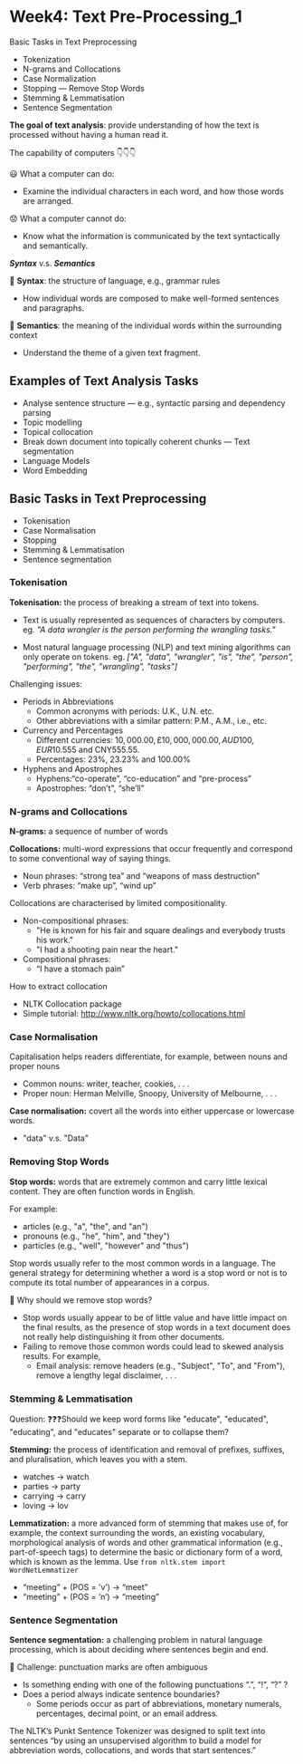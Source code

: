 # Week4: Text Pre-Processing_1

Basic Tasks in Text Preprocessing 

- Tokenization
- N-grams and Collocations
- Case Normalization
- Stopping — Remove Stop Words
- Stemming & Lemmatisation
- Sentence Segmentation

**The goal of text analysis**: provide understanding of how the text is processed without having a human read it.

The capability of computers :point_down::point_down::point_down:

:smiley: What a computer can do:

- Examine the individual characters in each word, and how those words are arranged.

:worried: What a computer cannot do:

- Know what the information is communicated by the text syntactically and semantically.

***Syntax*** v.s. ***Semantics***

:blue_heart: **Syntax**: the structure of language, e.g., grammar rules

- How individual words are composed to make well-formed sentences and paragraphs.

:green_heart: **Semantics**: the meaning of the individual words within the surrounding context

- Understand the theme of a given text fragment.

## Examples of Text Analysis Tasks

- Analyse sentence structure — e.g., syntactic parsing and dependency parsing
- Topic modelling
- Topical collocation
- Break down document into topically coherent chunks — Text segmentation
- Language Models
- Word Embedding

## Basic Tasks in Text Preprocessing

- Tokenisation
- Case Normalisation
- Stopping
- Stemming & Lemmatisation
- Sentence segmentation

### Tokenisation

**Tokenisation:** the process of breaking a stream of text into tokens.

- Text is usually represented as sequences of characters by computers. eg. *"A data wrangler is the person performing the wrangling tasks."*

- Most natural language processing (NLP) and text mining algorithms can only operate on tokens. eg. *["A", "data", "wrangler", "is", "the", "person", "performing", "the", "wrangling", "tasks"]*

Challenging issues:

- Periods in Abbreviations
  - Common acronyms with periods: U.K., U.N. etc.
  - Other abbreviations with a similar pattern: P.M., A.M., i.e., etc.
- Currency and Percentages
  - Different currencies: $10,000.00, £10,000,000.00, AUD100, EUR$10.555 and CNY555.55.
  - Percentages: 23%, 23.23% and 100.00%
- Hyphens and Apostrophes
  - Hyphens:“co-operate”, “co-education” and “pre-process”
  - Apostrophes: “don’t", “she’ll"

### N-grams and Collocations

**N-grams:** a sequence of number of words

**Collocations:** multi-word expressions that occur frequently and correspond to some conventional way of saying things.

- Noun phrases: “strong tea” and “weapons of mass destruction”
- Verb phrases: “make up”, “wind up”

Collocations are characterised by limited compositionality.

- Non-compositional phrases:
  - "He is known for his fair and square dealings and everybody trusts his work."
  - "I had a shooting pain near the heart."
- Compositional phrases:
  - “I have a stomach pain”

How to extract collocation

- NLTK Collocation package
- Simple tutorial: http://www.nltk.org/howto/collocations.html

### Case Normalisation

Capitalisation helps readers differentiate, for example, between nouns and proper nouns

- Common nouns: writer, teacher, cookies, . . .
- Proper noun: Herman Melville, Snoopy, University of Melbourne, . . .

**Case normalisation:** covert all the words into either uppercase or lowercase words.

- "data" v.s. "Data"

### Removing Stop Words

**Stop words:** words that are extremely common and carry little lexical content. They are often function words in English.

For example:

- articles (e.g., "a", "the", and "an")
- pronouns (e.g., "he", "him", and "they")
- particles (e.g., "well", "however" and "thus")

Stop words usually refer to the most common words in a language. The general strategy for determining whether a word is a stop word or not is to compute its total number of appearances in a corpus.

 :cop: Why should we remove stop words?

- Stop words usually appear to be of little value and have little impact on the final results, as the presence of stop words in a text document does not really help distinguishing it from other documents.
- Failing to remove those common words could lead to skewed analysis results. For example,
  - Email analysis: remove headers (e.g., "Subject", "To", and "From"), remove a lengthy legal disclaimer, . . .

### Stemming & Lemmatisation

Question: :question::question::question:Should we keep word forms like "educate", "educated", "educating", and "educates" separate or to collapse them?

**Stemming:** the process of identification and removal of prefixes, suffixes, and pluralisation, which leaves you with a stem.

- watches -> watch
- parties -> party
- carrying -> carry
- loving -> lov

**Lemmatization:** a more advanced form of stemming that makes use of, for example, the context surrounding the words, an existing vocabulary, morphological analysis of words and other grammatical information (e.g., part-of-speech tags) to determine the basic or dictionary form of a word, which is known as the lemma.
Use `from nltk.stem import WordNetLemmatizer`

- “meeting” + (POS = ’v’) → “meet”
- “meeting” + (POS = ’n’) → “meeting”

### Sentence Segmentation

**Sentence segmentation:** a challenging problem in natural language processing, which is about deciding where sentences begin and end.

:jack_o_lantern: Challenge: punctuation marks are often ambiguous

- Is something ending with one of the following punctuations “.”, “!”, “?” ?
- Does a period always indicate sentence boundaries?
  - Some periods occur as part of abbreviations, monetary numerals, percentages, decimal point, or an email address.

The NLTK’s Punkt Sentence Tokenizer was designed to split text into sentences “by using an unsupervised algorithm to build a model for abbreviation words, collocations, and words that start sentences.”
